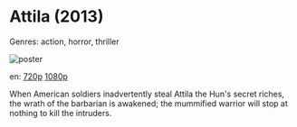 # Attila (2013)

Genres: action, horror, thriller

![poster](http://image.tmdb.org/t/p/w500/wNqOVTLWX4wpUGV50rMVexGn1Y7.jpg)

en:
  [720p](magnet:?xt=urn:btih:085FDC683825D4C9E65AC8F7EFD22F2560E3F24F&tr=udp://glotorrents.pw:6969/announce&tr=udp://tracker.opentrackr.org:1337/announce&tr=udp://torrent.gresille.org:80/announce&tr=udp://tracker.openbittorrent.com:80&tr=udp://tracker.coppersurfer.tk:6969&tr=udp://tracker.leechers-paradise.org:6969&tr=udp://p4p.arenabg.ch:1337&tr=udp://tracker.internetwarriors.net:1337)
  [1080p](magnet:?xt=urn:btih:0768E87D0C2EF4216C7BA8F78EAD0820CB9F776B&tr=udp://glotorrents.pw:6969/announce&tr=udp://tracker.opentrackr.org:1337/announce&tr=udp://torrent.gresille.org:80/announce&tr=udp://tracker.openbittorrent.com:80&tr=udp://tracker.coppersurfer.tk:6969&tr=udp://tracker.leechers-paradise.org:6969&tr=udp://p4p.arenabg.ch:1337&tr=udp://tracker.internetwarriors.net:1337)
  


When American soldiers inadvertently steal Attila the Hun's secret riches, the wrath of the barbarian is awakened; the mummified warrior will stop at nothing to kill the intruders.